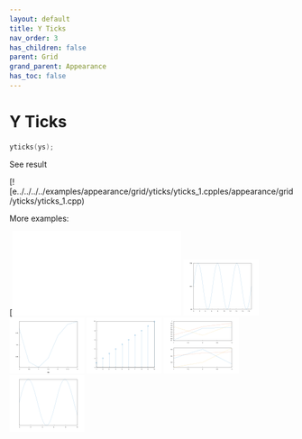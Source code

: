 ```yaml
---
layout: default
title: Y Ticks
nav_order: 3
has_children: false
parent: Grid
grand_parent: Appearance
has_toc: false
---
```

# Y Ticks

```cpp
yticks(ys);
```


See result

[![e../../../../examples/appearance/grid/yticks/yticks_1.cpples/appearance/grid/yticks/yticks_1.cpp)

More examples:
    
[![e............../../../../examples/appearance/grid/yticks/yticks_8.cpp.png)](examples/appearance/grid/yticks/yticks_3.cpp)  [![example_yticks_4](docs/examples/appearance/grid/yticks/yticks_4_thumb.png)](examples/appearance/grid/yticks/yticks_4.cpp)  [![example_yticks_5](docs/examples/appearance/grid/yticks/yticks_5_thumb.png)](examples/appearance/grid/yticks/yticks_5.cpp)  [![example_yticks_6](docs/examples/appearance/grid/yticks/yticks_6_thumb.png)](examples/appearance/grid/yticks/yticks_6.cpp)  [![example_yticks_7](docs/examples/appearance/grid/yticks/yticks_7_thumb.png)](examples/appearance/grid/yticks/yticks_7.cpp)  [![example_yticks_8](docs/examples/appearance/grid/yticks/yticks_8_thumb.png)](examples/appearance/grid/yticks/yticks_8.cpp)

  



